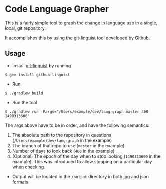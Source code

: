 Code Language Grapher
===

This is a fairly simple tool to graph the change in language use in a single, local, git repository.

It accomplishes this by using the [git-linguist](https://github.com/github/linguist) tool developed by Github.

Usage
---
 - Install [git-linguist](https://github.com/github/linguist) by running
```
$ gem install github-linguist
```
 - Run

 ```
 $ ./gradlew build
 ```
 - Run the tool

 ```
 $ ./gradlew run -Pargs="/Users/example/dev/lang-graph master 460 1490313600"
 ```

 The args above have to be in order, and have the following semantics:

  1. The absolute path to the repository in questions (`/Users/example/dev/lang-graph` in the example)
  1. The branch of that repo to use (`master` in the example)
  1. Number of days to look back (`460` in the example)
  1. (Optional) The epoch of the day when to stop looking (`1490313600` in the example). This was introduced to allow stopping on a particular day when checking.

 - Output will be located in the `/output` directory in both jpg and json formats